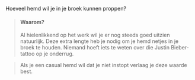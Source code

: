 
Hoeveel hemd wil je in je broek kunnen proppen?

> #### Waarom?
> 
> Al hielenlikkend op het werk wil je er nog steeds goed uitzien natuurlijk. Deze extra lengte heb je nodig om je hemd netjes in je broek te houden. Niemand hoeft iets te weten over die Justin Bieber-tattoo op je onderrug.

> Als je een casual hemd wil dat je niet instopt verlaag je deze waarde best.
